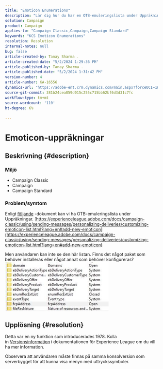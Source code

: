 ```yaml
---
title: "Emoticon Enumerations"
description: "Lär dig hur du har en OTB-emuleringslista under Uppräkningar."
solution: Campaign
product: Campaign
applies-to: "Campaign Classic,Campaign,Campaign Standard"
keywords: "KCS Emoticon Enumerations"
resolution: Resolution
internal-notes: null
bug: false
article-created-by: Tanay Sharma .
article-created-date: "5/2/2024 1:29:36 PM"
article-published-by: Tanay Sharma .
article-published-date: "5/2/2024 1:31:42 PM"
version-number: 4
article-number: KA-16556
dynamics-url: "https://adobe-ent.crm.dynamics.com/main.aspx?forceUCI=1&pagetype=entityrecord&etn=knowledgearticle&id=c8943000-8808-ef11-9f8a-6045bd026dc7"
source-git-commit: 381b24cea859d015c255c715bb62bf6d3d31c7fc
workflow-type: tm+mt
source-wordcount: '110'
ht-degree: 6%

---
```


# Emoticon-uppräkningar

## Beskrivning {#description}


### <b>Miljö</b>

- Campaign Classic
- Campaign
- Campaign Standard




### <b>Problem/symtom</b>

Enligt [följande](https://experienceleague.adobe.com/docs/campaign-classic/using/sending-messages/personalizing-deliveries/customizing-emoticon-list.html?lang=en#add-new-emoticon) -dokument kan vi ha OTB-emuleringslista under Uppräkningar.
[https://experienceleague.adobe.com/docs/campaign-classic/using/sending-messages/personalizing-deliveries/customizing-emoticon-list.html?lang=en#add-new-emoticon](https://experienceleague.adobe.com/docs/campaign-classic/using/sending-messages/personalizing-deliveries/customizing-emoticon-list.html?lang=en#add-new-emoticon)

Men användaren kan inte se den här listan. Finns det något paket som behöver installeras eller något annat som behöver konfigureras?
![](assets/___c9943000-8808-ef11-9f8a-6045bd026dc7___.jpeg)


## Upplösning {#resolution}


Detta var en ny funktion som introducerades 1978. Kolla in [Versionsinformation](https://experienceleague.adobe.com/docs/campaign-classic/using/release-notes/previous-releases/release--20-2.html?lang=en#release-20-2-1-build-9178) i dokumentationen för Experience League om du vill ha mer information.

Observera att användaren måste finnas på samma konsolversion som serverbygget för att kunna visa menyn med uttryckssymboler.
